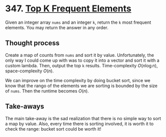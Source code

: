 # 347. [Top K Frequent Elements](https://leetcode.com/problems/top-k-frequent-elements/)

Given an integer array `nums` and an integer `k`, return the `k` most frequent elements. You may return the answer in any order.

## Thought process

Create a map of counts from `nums` and sort it by value. Unfortunately, the only way I could come up with was to copy it into a vector and sort it with a custom lambda. Then, output the top `k` results. Time-complexity $O(n \log n)$, space-complexity $O(n)$.

We can improve on the time complexity by doing bucket sort, since we know that the rango of the elements we are sorting is bounded by the size of `nums`. Then the runtime becomes $O(n)$.

## Take-aways

The main take-away is the sad realization that there is no simple way to sort a map by value. Also, every time there is sorting involved, it is worth it to check the range: bucket sort could be worth it!